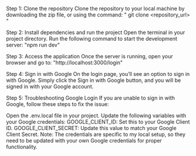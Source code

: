 Step 1: Clone the repository
Clone the repository to your local machine by downloading the zip file, or using the command:    " git clone <repository_url> "

Step 2: Install dependencies and run the project
Open the terminal in your project directory.
Run the following command to start the development server:    "npm run dev"


Step 3: Access the application
Once the server is running, open your browser and go to:    "http://localhost:3000/login"


Step 4: Sign in with Google
On the login page, you’ll see an option to sign in with Google. Simply click the Sign in with Google button, and you will be signed in with your Google account.


Step 5: Troubleshooting Google Login
If you are unable to sign in with Google, follow these steps to fix the issue:

Open the .env.local file in your project.
Update the following variables with your Google credentials:
GOOGLE_CLIENT_ID: Set this to your Google Client ID.
GOOGLE_CLIENT_SECRET: Update this value to match your Google Client Secret.
Note: The credentials are specific to my local setup, so they need to be updated with your own Google credentials for proper functionality.
